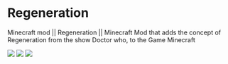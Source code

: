 # Regeneration
Minecraft mod || Regeneration || Minecraft Mod that adds the concept of Regeneration from the show Doctor who, to the Game Minecraft

[![](http://cf.way2muchnoise.eu/versions/regeneration.svg)](https://www.curseforge.com/minecraft/mc-mods/regeneration/files)
[![](http://cf.way2muchnoise.eu/regeneration.svg)](https://www.curseforge.com/minecraft/mc-mods/regeneration/files)
[![](http://i.imgur.com/gnA7M8o.png)](https://www.curseforge.com/minecraft/mc-mods/regeneration/files)
